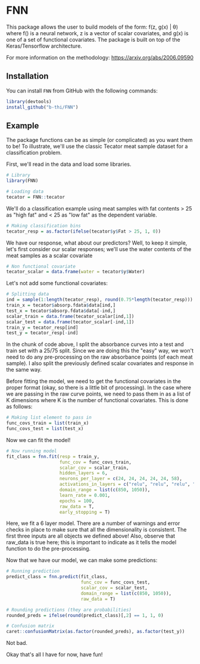 # FNN

This package allows the user to build models of the form: f(z, g(x) | θ) where f() is a neural network, z is a vector of scalar covariates, and g(x) is one of a set of functional covariates. The package is built on top of the Keras/Tensorflow architecture.

For more information on the methodology: https://arxiv.org/abs/2006.09590

## Installation
You can install `FNN` from GitHub with the following commands:

``` r
library(devtools)
install_github("b-thi/FNN")
```

## Example

The package functions can be as simple (or complicated) as you want them to be! To illustrate,  we'll use the classic Tecator meat sample dataset for a classification problem.

First, we'll read in the data and load some libraries.
``` r
# Library
library(FNN)

# Loading data
tecator = FNN::tecator
```
We'll do a classification example using meat samples with fat contents > 25 as "high fat" and < 25 as "low fat" as the dependent variable.
``` r
# Making classification bins
tecator_resp = as.factor(ifelse(tecator$y$Fat > 25, 1, 0))
```
We have our response, what about our predictors? Well, to keep it simple, let's first consider our scalar responses; we'll use the water contents of the meat samples as a scalar covariate
``` r
# Non functional covariate
tecator_scalar = data.frame(water = tecator$y$Water)
```
Let's not add some functional covariates:
``` r
# Splitting data
ind = sample(1:length(tecator_resp), round(0.75*length(tecator_resp)))
train_x = tecator$absorp.fdata$data[ind,]
test_x = tecator$absorp.fdata$data[-ind,]
scalar_train = data.frame(tecator_scalar[ind,1])
scalar_test = data.frame(tecator_scalar[-ind,1])
train_y = tecator_resp[ind]
test_y = tecator_resp[-ind]
```
In the chunk of code above, I split the absorbance curves into a test and train set with a 25/75 split. Since we are doing this the "easy" way, we won't need to do any pre-processing on the raw absorbance points (of each meat sample). I also split the previously defined scalar covariates and response in the same way.

Before fitting the model, we need to get the functional covariates in the proper format (okay, so there is a little bit of processing). In the case where we are passing in the raw curve points, we need to pass them in as a list of K dimensions where K is the number of functional covariates. This is done as follows:
``` r
# Making list element to pass in
func_covs_train = list(train_x)
func_covs_test = list(test_x)
```
Now we can fit the model!
``` r
# Now running model
fit_class = fnn.fit(resp = train_y,
                    func_cov = func_covs_train,
                    scalar_cov = scalar_train,
                    hidden_layers = 6,
                    neurons_per_layer = c(24, 24, 24, 24, 24, 58),
                    activations_in_layers = c("relu", "relu", "relu", "relu", "relu", "linear"),
                    domain_range = list(c(850, 1050)),
                    learn_rate = 0.001,
                    epochs = 100,
                    raw_data = T,
                    early_stopping = T)
```
Here, we fit a 6 layer model. There are a number of warnings and error checks in place to make sure that all the dimensionality is consistent. The first three inputs are all objects we defined above! Also, observe that raw_data is true here; this is important to indicate as it tells the model function to do the pre-processing. 

Now that we have our model, we can make some predictions:
``` r
# Running prediction
predict_class = fnn.predict(fit_class,
                            func_cov = func_covs_test,
                            scalar_cov = scalar_test,
                            domain_range = list(c(850, 1050)),
                            raw_data = T)

# Rounding predictions (they are probabilities)
rounded_preds = ifelse(round(predict_class)[,2] == 1, 1, 0)

# Confusion matrix
caret::confusionMatrix(as.factor(rounded_preds), as.factor(test_y))
```
Not bad.

Okay that's all I have for now, have fun!
